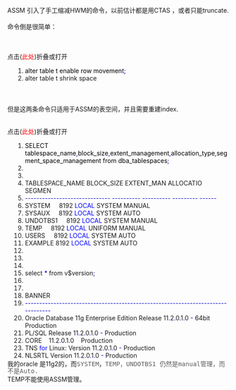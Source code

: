 ASSM 引入了手工缩减HWM的命令，以前估计都是用CTAS ，或者只能truncate.<br />
<br />
命令倒是很简单：<br />
<br />
<span style="white-space:normal;"><br />
<div>
	<div class="codeheads">
		<p>
			点击(<span style="cursor:pointer;color:red;" onclick="code_hide('code819')">此处</span>)折叠或打开
		</p>
	</div>
	<div id="code819" class="codeText">
		<ol style="margin:0 1px 0 0px;padding-left:40px;" start="1" class="dp-css">
			<li>
				<span style="color:#000000;">alter table t enable row movement<span style="color:#0000CC;">;</span><br />
</span> 
			</li>
			<li>
				alter table t shrink space
			</li>
		</ol>
	</div>
</div>
<br />
<br />
<br />
但是这两条命令只适用于ASSM的表空间，并且需要重建index.<br />
<br />
<div>
	<div class="codeheads">
		<p>
			点击(<span style="cursor:pointer;color:red;" onclick="code_hide('code909')">此处</span>)折叠或打开
		</p>
	</div>
	<div id="code909" class="codeText">
		<ol style="margin:0 1px 0 0px;padding-left:40px;" start="1" class="dp-css">
			<li>
				<span style="color:#000000;">SELECT tablespace_name<span style="color:#0000CC;">,</span>block_size<span style="color:#0000CC;">,</span>extent_management<span style="color:#0000CC;">,</span>allocation_type<span style="color:#0000CC;">,</span>segment_space_management from dba_tablespaces<span style="color:#0000CC;">;</span><br />
</span> 
			</li>
			<li>
				<br />
			</li>
			<li>
				<br />
			</li>
			<li>
				TABLESPACE_NAME       BLOCK_SIZE EXTENT_MAN ALLOCATIO SEGMEN<br />
			</li>
			<li>
				<span style="color:#0000CC;">-</span><span style="color:#0000CC;">-</span><span style="color:#0000CC;">-</span><span style="color:#0000CC;">-</span><span style="color:#0000CC;">-</span><span style="color:#0000CC;">-</span><span style="color:#0000CC;">-</span><span style="color:#0000CC;">-</span><span style="color:#0000CC;">-</span><span style="color:#0000CC;">-</span><span style="color:#0000CC;">-</span><span style="color:#0000CC;">-</span><span style="color:#0000CC;">-</span><span style="color:#0000CC;">-</span><span style="color:#0000CC;">-</span><span style="color:#0000CC;">-</span><span style="color:#0000CC;">-</span><span style="color:#0000CC;">-</span><span style="color:#0000CC;">-</span><span style="color:#0000CC;">-</span><span style="color:#0000CC;">-</span><span style="color:#0000CC;">-</span><span style="color:#0000CC;">-</span><span style="color:#0000CC;">-</span><span style="color:#0000CC;">-</span><span style="color:#0000CC;">-</span><span style="color:#0000CC;">-</span><span style="color:#0000CC;">-</span><span style="color:#0000CC;">-</span><span style="color:#0000CC;">-</span> <span style="color:#0000CC;">-</span><span style="color:#0000CC;">-</span><span style="color:#0000CC;">-</span><span style="color:#0000CC;">-</span><span style="color:#0000CC;">-</span><span style="color:#0000CC;">-</span><span style="color:#0000CC;">-</span><span style="color:#0000CC;">-</span><span style="color:#0000CC;">-</span><span style="color:#0000CC;">-</span> <span style="color:#0000CC;">-</span><span style="color:#0000CC;">-</span><span style="color:#0000CC;">-</span><span style="color:#0000CC;">-</span><span style="color:#0000CC;">-</span><span style="color:#0000CC;">-</span><span style="color:#0000CC;">-</span><span style="color:#0000CC;">-</span><span style="color:#0000CC;">-</span><span style="color:#0000CC;">-</span> <span style="color:#0000CC;">-</span><span style="color:#0000CC;">-</span><span style="color:#0000CC;">-</span><span style="color:#0000CC;">-</span><span style="color:#0000CC;">-</span><span style="color:#0000CC;">-</span><span style="color:#0000CC;">-</span><span style="color:#0000CC;">-</span><span style="color:#0000CC;">-</span> <span style="color:#0000CC;">-</span><span style="color:#0000CC;">-</span><span style="color:#0000CC;">-</span><span style="color:#0000CC;">-</span><span style="color:#0000CC;">-</span><span style="color:#0000CC;">-</span><br />
			</li>
			<li>
				SYSTEM&nbsp;&nbsp;&nbsp;&nbsp;     8192 <span style="color:#0000FF;">LOCAL</span> SYSTEM    MANUAL<br />
			</li>
			<li>
				SYSAUX&nbsp;&nbsp;&nbsp;&nbsp;     8192 <span style="color:#0000FF;">LOCAL</span> SYSTEM    AUTO<br />
			</li>
			<li>
				UNDOTBS1&nbsp;&nbsp;&nbsp;&nbsp;     8192 <span style="color:#0000FF;">LOCAL</span> SYSTEM    MANUAL<br />
			</li>
			<li>
				TEMP&nbsp;&nbsp;&nbsp;&nbsp;     8192 <span style="color:#0000FF;">LOCAL</span> UNIFORM   MANUAL<br />
			</li>
			<li>
				USERS&nbsp;&nbsp;&nbsp;&nbsp;     8192 <span style="color:#0000FF;">LOCAL</span> SYSTEM    AUTO<br />
			</li>
			<li>
				EXAMPLE     8192 <span style="color:#0000FF;">LOCAL</span> SYSTEM    AUTO<br />
			</li>
			<li>
				<br />
			</li>
			<li>
				<br />
			</li>
			<li>
				<br />
			</li>
			<li>
				select <span style="color:#0000CC;">*</span> from v$version<span style="color:#0000CC;">;</span><br />
			</li>
			<li>
				<br />
			</li>
			<li>
				<br />
			</li>
			<li>
				BANNER<br />
			</li>
			<li>
				<span style="color:#0000CC;">-</span><span style="color:#0000CC;">-</span><span style="color:#0000CC;">-</span><span style="color:#0000CC;">-</span><span style="color:#0000CC;">-</span><span style="color:#0000CC;">-</span><span style="color:#0000CC;">-</span><span style="color:#0000CC;">-</span><span style="color:#0000CC;">-</span><span style="color:#0000CC;">-</span><span style="color:#0000CC;">-</span><span style="color:#0000CC;">-</span><span style="color:#0000CC;">-</span><span style="color:#0000CC;">-</span><span style="color:#0000CC;">-</span><span style="color:#0000CC;">-</span><span style="color:#0000CC;">-</span><span style="color:#0000CC;">-</span><span style="color:#0000CC;">-</span><span style="color:#0000CC;">-</span><span style="color:#0000CC;">-</span><span style="color:#0000CC;">-</span><span style="color:#0000CC;">-</span><span style="color:#0000CC;">-</span><span style="color:#0000CC;">-</span><span style="color:#0000CC;">-</span><span style="color:#0000CC;">-</span><span style="color:#0000CC;">-</span><span style="color:#0000CC;">-</span><span style="color:#0000CC;">-</span><span style="color:#0000CC;">-</span><span style="color:#0000CC;">-</span><span style="color:#0000CC;">-</span><span style="color:#0000CC;">-</span><span style="color:#0000CC;">-</span><span style="color:#0000CC;">-</span><span style="color:#0000CC;">-</span><span style="color:#0000CC;">-</span><span style="color:#0000CC;">-</span><span style="color:#0000CC;">-</span><span style="color:#0000CC;">-</span><span style="color:#0000CC;">-</span><span style="color:#0000CC;">-</span><span style="color:#0000CC;">-</span><span style="color:#0000CC;">-</span><span style="color:#0000CC;">-</span><span style="color:#0000CC;">-</span><span style="color:#0000CC;">-</span><span style="color:#0000CC;">-</span><span style="color:#0000CC;">-</span><span style="color:#0000CC;">-</span><span style="color:#0000CC;">-</span><span style="color:#0000CC;">-</span><span style="color:#0000CC;">-</span><span style="color:#0000CC;">-</span><span style="color:#0000CC;">-</span><span style="color:#0000CC;">-</span><span style="color:#0000CC;">-</span><span style="color:#0000CC;">-</span><span style="color:#0000CC;">-</span><span style="color:#0000CC;">-</span><span style="color:#0000CC;">-</span><span style="color:#0000CC;">-</span><span style="color:#0000CC;">-</span><span style="color:#0000CC;">-</span><span style="color:#0000CC;">-</span><span style="color:#0000CC;">-</span><span style="color:#0000CC;">-</span><span style="color:#0000CC;">-</span><span style="color:#0000CC;">-</span><span style="color:#0000CC;">-</span><span style="color:#0000CC;">-</span><span style="color:#0000CC;">-</span><span style="color:#0000CC;">-</span><span style="color:#0000CC;">-</span><span style="color:#0000CC;">-</span><span style="color:#0000CC;">-</span><span style="color:#0000CC;">-</span><span style="color:#0000CC;">-</span><span style="color:#0000CC;">-</span><br />
			</li>
			<li>
				Oracle Database 11g Enterprise Edition Release 11<span style="color:#0000CC;">.</span>2<span style="color:#0000CC;">.</span>0<span style="color:#0000CC;">.</span>1<span style="color:#0000CC;">.</span>0 <span style="color:#0000CC;">-</span> 64bit Production<br />
			</li>
			<li>
				PL/SQL Release 11<span style="color:#0000CC;">.</span>2<span style="color:#0000CC;">.</span>0<span style="color:#0000CC;">.</span>1<span style="color:#0000CC;">.</span>0 <span style="color:#0000CC;">-</span> Production<br />
			</li>
			<li>
				CORE&nbsp;&nbsp;&nbsp;&nbsp;11<span style="color:#0000CC;">.</span>2<span style="color:#0000CC;">.</span>0<span style="color:#0000CC;">.</span>1<span style="color:#0000CC;">.</span>0&nbsp;&nbsp;&nbsp;&nbsp;Production<br />
			</li>
			<li>
				TNS <span style="color:#0000FF;">for</span> Linux<span style="color:#0000CC;">:</span> Version 11<span style="color:#0000CC;">.</span>2<span style="color:#0000CC;">.</span>0<span style="color:#0000CC;">.</span>1<span style="color:#0000CC;">.</span>0 <span style="color:#0000CC;">-</span> Production<br />
			</li>
			<li>
				NLSRTL Version 11<span style="color:#0000CC;">.</span>2<span style="color:#0000CC;">.</span>0<span style="color:#0000CC;">.</span>1<span style="color:#0000CC;">.</span>0 <span style="color:#0000CC;">-</span> Production
			</li>
		</ol>
	</div>
</div>
我的oracle 是11g2的，而<span style="color:#5C5C5C;font-family:Consolas, monospace;line-height:15px;white-space:normal;background-color:#FFFFFF;">SYSTEM</span>，<span style="color:#5C5C5C;font-family:Consolas, monospace;line-height:15px;white-space:normal;background-color:#FFFFFF;">TEMP，</span><span style="color:#5C5C5C;font-family:Consolas, monospace;line-height:15px;white-space:normal;background-color:#FFFFFF;">UNDOTBS1 仍然是manual管理，而不是Auto.<br />
</span>TEMP不能使用ASSM管理。</span><br />
<br />